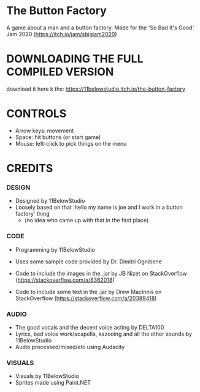 # The Button Factory
A game about a man and a button factory. Made for the 'So Bad It's Good' Jam 2020 (https://itch.io/jam/sbigjam2020)

# DOWNLOADING THE FULL COMPILED VERSION

download it here k thx: https://11belowstudio.itch.io/the-button-factory

# CONTROLS

* Arrow keys: movement
* Space: hit buttons (or start game)
* Mouse: left-click to pick things on the menu

# CREDITS

### DESIGN 

* Designed by 11BelowStudio
* Loosely based on that 'hello my name is joe and I work in a button factory' thing
    * (no idea who came up with that in the first place)

### CODE 

* Programming by 11BelowStudio

* Uses some sample code provided by Dr. Dimitri Ognibene

* Code to include the images in the .jar by JB Nizet on StackOverflow (https://stackoverflow.com/a/8362018)
* Code to include some text in the .jar by Drew MacInnis on StackOverflow (https://stackoverflow.com/a/20389418)

### AUDIO 

* The good vocals and the decent voice acting by DELTA100
* Lyrics, bad voice work/acapella, kazooing and all the other sounds by 11BelowStudio
* Audio processed/mixed/etc using Audacity

### VISUALS

* Visuals by 11BelowStudio
* Sprites made using Paint.NET